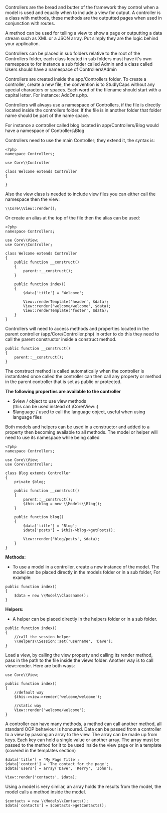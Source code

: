 Controllers are the bread and butter of the framework they control when a model is used and equally when to include a view for output. A controller is a class with methods, these methods are the outputted pages when used in conjunction with routes.

A method can be used for telling a view to show a page or outputting a data stream such as XML or a JSON array.  Put simply they are the logic behind your application.

Controllers can be placed in sub folders relative to the root of the Controllers folder, each class located in sub folders must have it's own namespace to for instance a sub folder called Admin and a class called Users should have a namespace of Controllers\\Admin

Controllers are created inside the app/Controllers folder. To create a controller, create a new file, the convention is to StudlyCaps without any special characters or spaces. Each word of the filename should start with a capital letter. For instance: AddOns.php.

Controllers will always use a namespace of Controllers, if the file is directly located inside the controllers folder. If the file is in another folder that folder name should be part of the name space.

For instance a controller called blog located in app/Controllers/Blog would have a namespace of Controllers\\Blog

Controllers need to use the main Controller; they extend it, the syntax is:

```
<?php
namespace Controllers;

use Core\\Controller

class Welcome extends Controller
{

}
```

Also the view class is needed to include view files you can either call the namespace then the view:

```
\\Core\\View::render();
```

Or create an alias at the top of the file then the alias can be used:

```
<?php
namespace Controllers;

use Core\\View;
use Core\\Controller;

class Welcome extends Controller
{
    public function __construct()
    {
        parent::__construct();
    }

    public function index()
    {
        $data['title'] = 'Welcome';

        View::renderTemplate('header', $data);
        View::render('welcome/welcome', $data);
        View::renderTemplate('footer', $data);
    }
}
```

Controllers will need to access methods and properties located in the parent controller (app/Core/Controller.php) in order to do this they need to call the parent constructor inside a construct method.

```
public function __construct()
{
    parent::__construct();
}
```

The construct method is called automatically when the controller is instantiated once called the controller can then call any property or method in the parent controller that is set as public or protected.

<b>The following properties are available to the controller</b>

- $view / object to use view methods</li> (this can be used instead of \\Core\\View::)
- $language / used to call the language object, useful when using language files

Both models and helpers can be used in a constructor and added to a property then becoming available to all methods. The model or helper will need to use its namespace while being called

```
<?php
namespace Controllers;

use Core\\View;
use Core\\Controller;

class Blog extends Controller
{
    private $blog;

    public function __construct()
    {
        parent::__construct();
        $this->blog = new \\Models\\Blog();
    }

    public function blog()
    {
        $data['title'] = 'Blog';
        $data['posts'] = $this->blog->getPosts();

        View::render('blog/posts', $data);
    }
}
```

<b>Methods:</b>

- To use a model in a controller, create a new instance of the model. The model can be placed directly in the models folder or in a sub folder, For example:

```
public function index()
{
    $data = new \\Model\\Classname();
}
```

<b>Helpers:</b>

- A helper can be placed directly in the helpers folder or in a sub folder.

```
public function index()
{
    //call the session helper
    \\Helpers\\Session::set('username', 'Dave');
}
```

Load a view, by calling the view property and calling its render method, pass in the path to the file inside the views folder. Another way is to call view::render. Here are both ways:

```
use Core\\View;

public function index()
{
    //default way
    $this->view->render('welcome/welcome');

    //static way
    View::render('welcome/welcome');
}
```

A controller can have many methods, a method can call another method, all standard OOP behaviour is honoured.
Data can be passed from a controller to a view by passing an array to the view.
The array can be made up from keys. Each key can hold a single value or another array.
The array must be passed to the method for it to be used inside the view page or in a template (covered in the templates section)

```
$data['title'] = 'My Page Title';
$data['content'] = 'The contact for the page';
$data['users'] = array('Dave', 'Kerry', 'John');

View::render('contacts', $data);
```

Using a model is very similar, an array holds the results from the model, the model calls a method inside the model.

```
$contacts = new \\Models\\Contacts();
$data['contacts'] = $contacts->getContacts();
```
